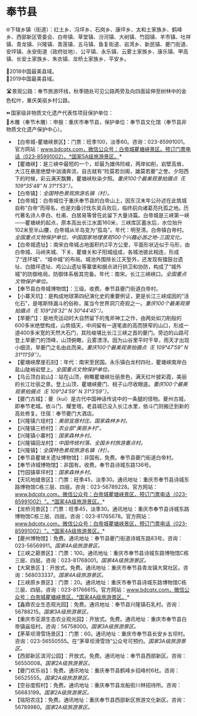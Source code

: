 # 奉节县  
🌐下辖乡镇（街道）：红土乡、冯坪乡、石岗乡、康坪乡、太和土家族乡、鹤峰乡、西部新区管委会、白帝镇、草堂镇、汾河镇、大树镇、竹园镇、羊市镇、吐祥镇、青龙镇、兴隆镇、青莲镇、五马镇、鱼复街道、岩湾乡、新民镇、夔门街道、安坪镇、永安街道（政府驻地）、公平镇、永乐镇、云雾土家族乡、康乐镇、甲高镇、长安土家族乡、朱衣镇、龙桥土家族乡、平安乡。  
  
🏅2018中国最美县域。  
🏅2019中国最美县域。  
  
🛣️景观公路：奉节旅游环线，秋季随处可见公路两旁及向四面延伸至树林中的金色松叶，重庆美丽乡村公路。  
  
⏩国家级非物质文化遗产代表性项目保护单位：  
🔸木雕（奉节木雕）：申报：重庆市奉节县，保护单位：奉节县文化馆（奉节县非物质文化遗产保护中心）。    
  
* 【白帝城-瞿塘峡景区】：门票：旺季100，淡季60。咨询：023-85991001。官方网站：www.bdcqtx.com，微信公众号：白帝城瞿塘峡景区。预订门票电话（023-85991002）。*国家5A级旅游景区。*  
* 【瞿塘峡】：是三峡中最短的一个，却最为雄伟险峻，两岸如削，岩壁高耸，大江在悬崖绝壁中汹涌奔流，自古就有“险莫若剑阁，雄莫若夔”之誉。夕阳西下的时候，彩云满天飘舞，瞿塘峡秋染夕照。*重庆100个最美观景拍摄点（E 109°35′48″ N 31°1′53″）。*
* 【白帝镇】：*全国特色景观旅游名镇（村）。*
* 【白帝城】：白帝城位于重庆奉节县的白帝山上，因东汉末年公孙述在此筑城自称“白帝”而得名，也是刘备讨伐东吴兵败后，临终前向诸葛亮托孤之地。历代著名诗人李白、杜甫、白居易等曾在此留下大量诗篇。白帝城是三峡第一峡——瞿塘峡的起点，原本高出长江水面160米，三峡库区蓄水后，水位抬升102米至半山腰，白帝城从半岛变为“孤岛”。年代：明至清。白帝镇白帝村。*全国重点文物保护单位。中国国家地理景观100个兴趣必游之地-三国文化。*
* 【白帝城遗址】：南宋白帝城占地面积约2平方公里，平面形状近似于马形，由白帝城、马岭夹城、下关、瞿塘关和子阳城组成，各城池彼此相连，形成了“连环城”、“城中城”的布局。城池外围除长江天堑外，还发现有擂鼓台遗址、白腊坪遗址、鸡公山遗址等寨堡和据点进行拱卫和协防，构成了“城外城”的防御格局，防御体系极其完备。年代：南宋。长江三峡峡口。*全国重点文物保护单位。*
* 【奉节县白帝城博物馆】：三级。收费。奉节县夔门街道白帝村。  
* 【小寨天坑】：是构成地球第四纪演化史的重要例证，更是长江三峡成因的“活化石”，是喀斯特漏斗的俗称，属当今世界洞穴奇观之一。*重庆100个最美观景拍摄点（E 109°28′32″ N 30°44′45″）。*
* 【旱夔门】：是地壳运动时大自然留下的鬼斧神工之作，由两处如刀削般的600多米绝壁构成，山势插天，中间留有一道笔直的高而狭窄的山口，形成一道400多米宽的天然大石门，其险峻堪比长江三峡之首的夔门。旁边的山路可登上旱夔门的顶峰，山顶俯瞰，云雾漂浮。因为山谷里平时干旱，雨天才出现小细流，旱夔门之名由此而来。*重庆100个最美观景拍摄点（E 109°47′59″ N 31°11′59″）。*
* 【瞿塘峡摩崖石刻】：年代：南宋至民国。永乐镇白龙村四社，瞿塘峡南岸白盐山陡峭岩壁上。*全国重点文物保护单位。*
* 【乌云顶白岩山】：站在山顶，俯瞰瞿塘峡壮丽景色，满天红叶披彩霞，美丽的长江壮丽之景。登上山顶，瞿塘峡夔门、桃子山尽收眼底。*重庆100个最美观景拍摄点（E 109°24′59″ N 31°3′59″）。*
* 【夔门古城】：夔（kuí）是古代中国神话传说中的一条腿的怪物。夔州古城，即奉节老城。依斗门、耀奎塔。老县城已没入长江水里，依斗门则搬迁到新的高处修复。住宿：奉节夔门大酒店。
* 【兴隆镇六垭村】：*美丽宜居村庄。国家森林乡村。*
* 【兴隆镇三桥村】：*农业部“美丽乡村”。*
* 【兴隆镇小寨村】：*国家森林乡村。*
* 【兴隆镇回龙村】：*中国传统村落。全国乡村旅游重点村。*
* 【兴隆镇】：*全国特色景观旅游名镇（村）。*
* 【奉节县瞿塘关遗址博物馆】：非国有。免费。奉节县夔门街道白帝村。
* 【奉节诗城博物馆】：非国有。收费。奉节县诗城东路136号。
* 【竹园镇草坪村】：*国家森林乡村。*
* 【天坑地缝景区】：门票：旺季45，淡季30。通讯地址：重庆市奉节县诗城东路博物馆C栋三层、四层。咨询：023-56789228。官方网站：www.bdcqtx.com，微信公众号：白帝城瞿塘峡景区，预订门票电话（023-85991002）"。*国家4A级旅游景区。*  
* 【龙桥河景区】：门票：旺季45，淡季30。通讯地址：重庆市奉节县诗城东路博物馆C栋三层、四层。咨询：023-81765678。官方网站：www.bdcqtx.com，微信公众号：白帝城瞿塘峡景区，预订门票电话（023-85991002）"。*国家4A级旅游景区。*  
* 【夔州博物馆】：免费。通讯地址：奉节县夔门街道诗城东路83号。咨询：023-56569911。*国家4A级旅游景区。*  
* 【三峡之巅景区】：门票：100。通讯地址：重庆市奉节县诗城东路博物馆C栋三层、四层。咨询：023-81768001。*国家4A级旅游景区。*  
* 【大窝景区 】：开放式。免费。通讯地址：重庆市奉节县青龙镇大窝社区。咨询：568033337。*国家4A级旅游景区。*  
* 【三峡原乡景区】：门票：20。通讯地址：重庆市奉节县诗城东路博物馆C栋三层、四层。咨询：023-81766615。官方网站：www.bdcqtx.com，微信公众号：白帝城瞿塘峡景区。*国家4A级旅游景区。*  
* 【鑫鼎农业生态观光园】：免费。通讯地址：奉节县兴隆镇石乳村。咨询：56788215。*国家3A级旅游景区。*  
* 【重庆市亚源生态农业观光园】：开放式。免费。通讯地址：重庆市奉节县白帝镇庙垭村。咨询：56758000。*国家3A级旅游景区。*  
* 【茅草坝滑雪场景区】：门票：60。通讯地址：重庆市奉节县长安乡五坝村。咨询：023-56550555。在“茅草坝滑雪场”公众号可预约。*国家3A级旅游景区。*  
* 【西部新区滨河公园】：开放式。免费。通讯地址：奉节县西部新区。咨询：56550008。*国家2A级旅游景区。*  
* 【夔门欢乐谷】：免费。通讯地址：重庆奉节县鹤峰乡招峰村6社。咨询：56525555。*国家2A级旅游景区。*  
* 【空谷度假村】：免费。通讯地址：重庆奉节县龙船街川林招待所。咨询：56683199。*国家2A级旅游景区。*  
* 【铭阳农庄】：免费。通讯地址：重庆奉节县西部新区旅游文化新区。咨询：56789980。*国家2A级旅游景区。*  